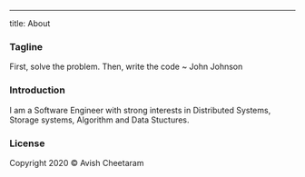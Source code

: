 ---
title: About

### Tagline

First, solve the problem. Then, write the code ~ John Johnson

### Introduction

I am a Software Engineer with strong interests in Distributed Systems, Storage systems, Algorithm and Data Stuctures.

### License

Copyright 2020 © Avish Cheetaram